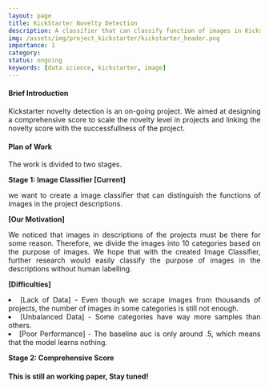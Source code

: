 ```yaml
---
layout: page
title: KickStarter Novelty Detection
description: A classifier that can classify function of images in Kickstarter projects
img: /assets/img/project_kickstarter/kickstarter_header.png
importance: 1
category: 
status: ongoing
keywords: [data science, kickstarter, image]
---
```

<style>
  body {
  text-align: justify}
  </style>
<h4><strong>Brief Introduction</strong></h4>
Kickstarter novelty detection is an on-going project. We aimed at designing a comprehensive score to scale the novelty level in projects and linking the novelty score with the successfullness of the project.

<h4><strong>Plan of Work</strong></h4>
The work is divided to two stages.

<strong>Stage 1: Image Classifier [Current]</strong>

we want to create a image classifier that can distinguish the functions of images in the project descriptions.

<strong>[Our Motivation]</strong>

We noticed that images in descriptions of the projects must be there for some reason. Therefore, we divide the images into 10 categories based on the purpose of images. We hope that with the created Image Classifier, further research would easily classify the purpose of images in the descriptions without human labelling.

<strong>[Difficulties]</strong>

<div>
    <li>
        [Lack of Data] - Even though we scrape images from thousands of projects, the number of images in some categories is still not enough.
    </li>
    <li>
        [Unbalanced Data] - Some categories have way more samples than others.
    </li>
    <li>
        [Poor Performance] - The baseline auc is only around .5, which means that the model learns nothing.
    </li>
</div>


<strong>Stage 2: Comprehensive Score</strong>

<h4>This is still an working paper, Stay tuned!</h4>